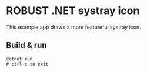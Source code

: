 # ROBUST .NET systray icon

This example app draws a more featureful systray icon.

## Build & run

```pwsh
dotnet run
# ctrl-c to exit
```